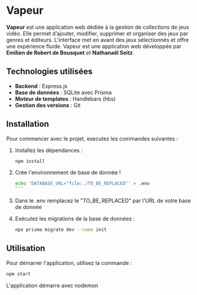 # Vapeur

**Vapeur** est une application web dédiée à la gestion de collections de jeux vidéo. Elle permet d’ajouter, modifier, supprimer et organiser des jeux par genres et éditeurs. L’interface met en avant des jeux sélectionnés et offre une expérience fluide.
Vapeur est une application web développée par **Emilien de Robert de Bousquet** et **Nathanaël Seitz**.

## Technologies utilisées

- **Backend** : Express.js
- **Base de données** : SQLite avec Prisma
- **Moteur de templates** : Handlebars (hbs)
- **Gestion des versions** : Git

## Installation

Pour commencer avec le projet, executez les commandes suivantes :

1. Installez les dépendances :
    ```bash
    npm install
    ```

2. Crée l'environnement de base de donnée ! 
    ````bash
    echo 'DATABASE_URL="file:./TO_BE_REPLACED"' > .env
    ```

3. Dans le .env remplacez le "TO_BE_REPLACED" par l'URL de votre base de donnée

4. Exécutez les migrations de la base de  données :
    ```bash
    npx prisma migrate dev --name init
    ```

## Utilisation

Pour démarrer l'application, utilisez la commande :
```bash
npm start
```
L'application démarre avec nodemon
